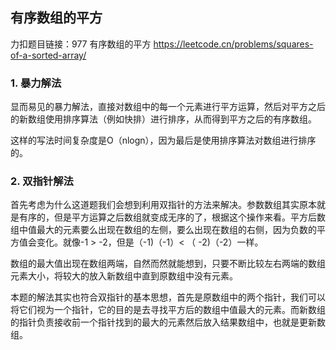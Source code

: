 ## 有序数组的平方

力扣题目链接：977 有序数组的平方 https://leetcode.cn/problems/squares-of-a-sorted-array/

### 1. 暴力解法

显而易见的暴力解法，直接对数组中的每一个元素进行平方运算，然后对平方之后的新数组使用排序算法（例如快排）进行排序，从而得到平方之后的有序数组。

这样的写法时间复杂度是O（nlogn），因为最后是使用排序算法对数组进行排序的。

### 2. 双指针解法

首先考虑为什么这道题我们会想到利用双指针的方法来解决。参数数组其实原本就是有序的，但是平方运算之后数组就变成无序的了，根据这个操作来看。平方后数组中值最大的元素要么出现在数组的左侧，要么出现在数组的右侧，因为负数的平方值会变化。就像-1 > -2，但是（-1)（-1）<  （ -2)（-2）一样。

数组的最大值出现在数组两端，自然而然就能想到，只要不断比较左右两端的数组元素大小，将较大的放入新数组中直到原数组中没有元素。

本题的解法其实也符合双指针的基本思想，首先是原数组中的两个指针，我们可以将它们视为一个指针，它的目的是去寻找平方后的数组中值最大的元素。而新数组的指针负责接收前一个指针找到的最大的元素然后放入结果数组中，也就是更新数组。

